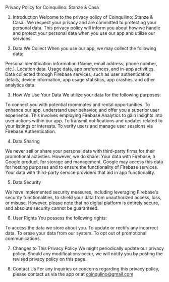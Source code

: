 Privacy Policy for Coinquilino: Stanze & Casa

1. Introduction
Welcome to the privacy policy of Coinquilino: Stanze & Casa . We respect your privacy and are committed to protecting your personal data. This privacy policy will inform you about how we handle and protect your personal data when you use our app and utilize our services.

2. Data We Collect
When you use our app, we may collect the following data:

Personal identification information (Name, email address, phone number, etc.).
Location data.
Usage data, app preferences, and in-app activities.
Data collected through Firebase services, such as user authentication details, device information, app usage statistics, app crashes, and other analytics data.


3. How We Use Your Data
We utilize your data for the following purposes:

To connect you with potential roommates and rental opportunities.
To enhance our app, understand user behavior, and offer you a superior user experience. This involves employing Firebase Analytics to gain insights into user actions within our app.
To transmit notifications and updates related to your listings or interests.
To verify users and manage user sessions via Firebase Authentication.


4. Data Sharing

We never sell or share your personal data with third-party firms for their promotional activities. However, we do share:
Your data with Firebase, a Google product, for storage and management. Google may access this data for hosting purposes and to ensure the functionality of Firebase services.
Your data with third-party service providers that aid in app functionality.

5. Data Security

We have implemented security measures, including leveraging Firebase's security functionalities, to shield your data from unauthorized access, loss, or misuse. However, please note that no digital platform is entirely secure, and absolute security cannot be guaranteed.


6. User Rights
You possess the following rights:

To access the data we store about you.
To update or rectify any incorrect data.
To erase your data from our system.
To opt out of promotional communications.

7. Changes to This Privacy Policy
We might periodically update our privacy policy. Should any modifications occur, we will notify you by posting the revised privacy policy on this page.

8. Contact Us
For any inquiries or concerns regarding this privacy policy, please contact us via the app or at coinqulino@gmail.com
